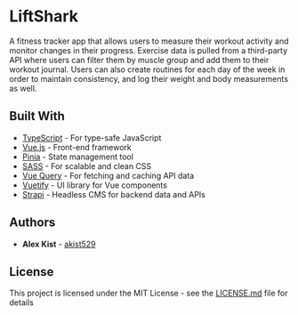 # LiftShark

A fitness tracker app that allows users to measure their workout activity and monitor changes in their progress. Exercise data is pulled from a third-party API where users can filter them by muscle group and add them to their workout journal. Users can also create routines for each day of the week in order to maintain consistency, and log their weight and body measurements as well. 

## Built With

* [TypeScript](https://www.typescriptlang.org/) - For type-safe JavaScript
* [Vue.js](https://vuejs.org/) - Front-end framework
* [Pinia](https://pinia.vuejs.org/) - State management tool
* [SASS](https://sass-lang.com/) - For scalable and clean CSS
* [Vue Query](https://vue-query.vercel.app/#/) - For fetching and caching API data
* [Vuetify](https://vuetifyjs.com) - UI library for Vue components
* [Strapi](https://strapi.io/) - Headless CMS for backend data and APIs

## Authors

* **Alex Kist** - [akist529](https://github.com/akist529)

## License

This project is licensed under the MIT License - see the [LICENSE.md](LICENSE.md) file for details
